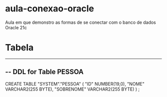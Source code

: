 # aula-conexao-oracle
Aula em que demonstro as formas de se conectar com o banco de dados Oracle 21c


# Tabela


--------------------------------------------------------
--  DDL for Table PESSOA
--------------------------------------------------------

  CREATE TABLE "SYSTEM"."PESSOA" 
   (	"ID" NUMBER(19,0), 
	"NOME" VARCHAR2(255 BYTE), 
	"SOBRENOME" VARCHAR2(255 BYTE)
   ) ;
